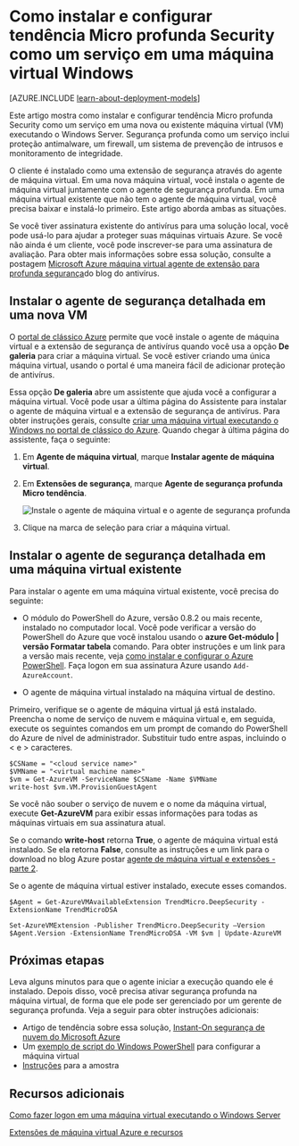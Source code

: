 <properties
    pageTitle="Instalar a segurança de profunda Micro tendência em uma máquina virtual | Microsoft Azure"
    description="Este artigo descreve como instalar e configurar a segurança de antivírus em uma máquina virtual criada com o modelo de implantação clássico no Azure."
    services="virtual-machines-windows"
    documentationCenter=""
    authors="iainfoulds"
    manager="timlt"
    editor=""
    tags="azure-service-management"/>

<tags
    ms.service="virtual-machines-windows"
    ms.workload="infrastructure-services"
    ms.tgt_pltfrm="vm-multiple"
    ms.devlang="na"
    ms.topic="article"
    ms.date="08/24/2016"
    ms.author="iainfou"/>


# <a name="how-to-install-and-configure-trend-micro-deep-security-as-a-service-on-a-windows-vm"></a>Como instalar e configurar tendência Micro profunda Security como um serviço em uma máquina virtual Windows

[AZURE.INCLUDE [learn-about-deployment-models](../../includes/learn-about-deployment-models-classic-include.md)]

Este artigo mostra como instalar e configurar tendência Micro profunda Security como um serviço em uma nova ou existente máquina virtual (VM) executando o Windows Server. Segurança profunda como um serviço inclui proteção antimalware, um firewall, um sistema de prevenção de intrusos e monitoramento de integridade.

O cliente é instalado como uma extensão de segurança através do agente de máquina virtual. Em uma nova máquina virtual, você instala o agente de máquina virtual juntamente com o agente de segurança profunda. Em uma máquina virtual existente que não tem o agente de máquina virtual, você precisa baixar e instalá-lo primeiro. Este artigo aborda ambas as situações.

Se você tiver assinatura existente do antivírus para uma solução local, você pode usá-lo para ajudar a proteger suas máquinas virtuais Azure. Se você não ainda é um cliente, você pode inscrever-se para uma assinatura de avaliação. Para obter mais informações sobre essa solução, consulte a postagem [Microsoft Azure máquina virtual agente de extensão para profunda segurança](http://go.microsoft.com/fwlink/p/?LinkId=403945)do blog do antivírus.

## <a name="install-the-deep-security-agent-on-a-new-vm"></a>Instalar o agente de segurança detalhada em uma nova VM

O [portal de clássico Azure](http://manage.windowsazure.com) permite que você instale o agente de máquina virtual e a extensão de segurança de antivírus quando você usa a opção **De galeria** para criar a máquina virtual. Se você estiver criando uma única máquina virtual, usando o portal é uma maneira fácil de adicionar proteção de antivírus.

Essa opção **De galeria** abre um assistente que ajuda você a configurar a máquina virtual. Você pode usar a última página do Assistente para instalar o agente de máquina virtual e a extensão de segurança de antivírus. Para obter instruções gerais, consulte [criar uma máquina virtual executando o Windows no portal de clássico do Azure](virtual-machines-windows-classic-tutorial.md). Quando chegar à última página do assistente, faça o seguinte:

1.  Em **Agente de máquina virtual**, marque **Instalar agente de máquina virtual**.

2.  Em **Extensões de segurança**, marque **Agente de segurança profunda Micro tendência**.

    ![Instale o agente de máquina virtual e o agente de segurança profunda](./media/virtual-machines-windows-classic-install-trend/InstallVMAgentandTrend.png)

3.  Clique na marca de seleção para criar a máquina virtual.

## <a name="install-the-deep-security-agent-on-an-existing-vm"></a>Instalar o agente de segurança detalhada em uma máquina virtual existente

Para instalar o agente em uma máquina virtual existente, você precisa do seguinte:

- O módulo do PowerShell do Azure, versão 0.8.2 ou mais recente, instalado no computador local. Você pode verificar a versão do PowerShell do Azure que você instalou usando o **azure Get-módulo | versão Formatar tabela** comando. Para obter instruções e um link para a versão mais recente, veja [como instalar e configurar o Azure PowerShell](../powershell-install-configure.md). Faça logon em sua assinatura Azure usando `Add-AzureAccount`.

- O agente de máquina virtual instalado na máquina virtual de destino.

Primeiro, verifique se o agente de máquina virtual já está instalado. Preencha o nome de serviço de nuvem e máquina virtual e, em seguida, execute os seguintes comandos em um prompt de comando do PowerShell do Azure de nível de administrador. Substituir tudo entre aspas, incluindo o < e > caracteres.

    $CSName = "<cloud service name>"
    $VMName = "<virtual machine name>"
    $vm = Get-AzureVM -ServiceName $CSName -Name $VMName
    write-host $vm.VM.ProvisionGuestAgent

Se você não souber o serviço de nuvem e o nome da máquina virtual, execute **Get-AzureVM** para exibir essas informações para todas as máquinas virtuais em sua assinatura atual.

Se o comando **write-host** retorna **True**, o agente de máquina virtual está instalado. Se ela retorna **False**, consulte as instruções e um link para o download no blog Azure postar [agente de máquina virtual e extensões - parte 2](http://go.microsoft.com/fwlink/p/?LinkId=403947).

Se o agente de máquina virtual estiver instalado, execute esses comandos.

    $Agent = Get-AzureVMAvailableExtension TrendMicro.DeepSecurity -ExtensionName TrendMicroDSA

    Set-AzureVMExtension -Publisher TrendMicro.DeepSecurity –Version $Agent.Version -ExtensionName TrendMicroDSA -VM $vm | Update-AzureVM

## <a name="next-steps"></a>Próximas etapas

Leva alguns minutos para que o agente iniciar a execução quando ele é instalado. Depois disso, você precisa ativar segurança profunda na máquina virtual, de forma que ele pode ser gerenciado por um gerente de segurança profunda. Veja a seguir para obter instruções adicionais:

- Artigo de tendência sobre essa solução, [Instant-On segurança de nuvem do Microsoft Azure](http://go.microsoft.com/fwlink/?LinkId=404101)
- Um [exemplo de script do Windows PowerShell](http://go.microsoft.com/fwlink/?LinkId=404100) para configurar a máquina virtual
- [Instruções](http://go.microsoft.com/fwlink/?LinkId=404099) para a amostra

## <a name="additional-resources"></a>Recursos adicionais

[Como fazer logon em uma máquina virtual executando o Windows Server]

[Extensões de máquina virtual Azure e recursos]


<!--Link references-->
[Como fazer logon em uma máquina virtual executando o Windows Server]: virtual-machines-windows-classic-connect-logon.md
[Extensões de máquina virtual Azure e recursos]: http://go.microsoft.com/fwlink/p/?linkid=390493&clcid=0x409
